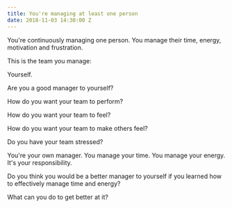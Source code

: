 ```yaml
---
title: You're managing at least one person
date: 2018-11-03 14:30:00 Z
---
```


You're continuously managing one person. You manage their time, energy, motivation and frustration.

This is the team you manage:

Yourself.

Are you a good manager to yourself?

How do you want your team to perform?

How do you want your team to feel?

How do you want your team to make others feel?

Do you have your team stressed?

You're your own manager. You manage your time. You manage your energy. It's your responsibility.

Do you think you would be a better manager to yourself if you learned how to effectively manage time and energy?

What can you do to get better at it?